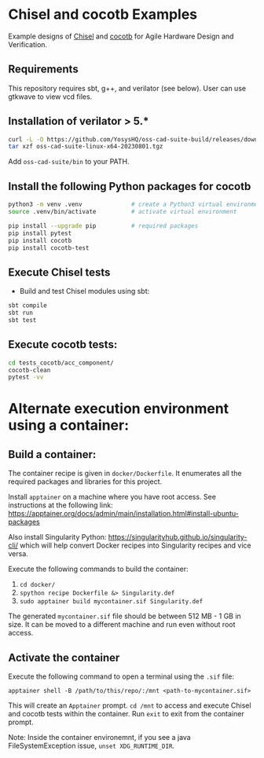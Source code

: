 # Chisel and cocotb Examples

Example designs of [Chisel](https://www.chisel-lang.org/) and [cocotb](https://www.cocotb.org/) for Agile Hardware Design and Verification.

## Requirements

This repository requires sbt, g++, and verilator (see below). User can use gtkwave to view vcd files.

## Installation of verilator > 5.*
```bash
curl -L -O https://github.com/YosysHQ/oss-cad-suite-build/releases/download/2023-08-01/oss-cad-suite-linux-x64-20230801.tgz
tar xzf oss-cad-suite-linux-x64-20230801.tgz
```
Add `oss-cad-suite/bin` to your PATH.

## Install the following Python packages for cocotb
```bash
python3 -m venv .venv              # create a Python3 virtual environment (preferably > python 3.9.x)
source .venv/bin/activate          # activate virtual environment

pip install --upgrade pip          # required packages
pip install pytest
pip install cocotb
pip install cocotb-test
```

## Execute Chisel tests
- Build and test Chisel modules using sbt:
```bash
sbt compile
sbt run
sbt test
```

## Execute cocotb tests:
```bash
cd tests_cocotb/acc_component/
cocotb-clean
pytest -vv
```

# Alternate execution environment using a container:

## Build a container:
The container recipe is given in `docker/Dockerfile`. It enumerates all the required packages and libraries for this project.

Install `apptainer` on a machine where you have root access. See instructions at the following link:
https://apptainer.org/docs/admin/main/installation.html#install-ubuntu-packages

Also install Singularity Python: https://singularityhub.github.io/singularity-cli/ which will help convert Docker recipes into Singularity recipes and vice versa.

Execute the following commands to build the container:

1. `cd docker/`
2. `spython recipe Dockerfile &> Singularity.def`
3. `sudo apptainer build mycontainer.sif Singularity.def`  

The generated `mycontainer.sif` file should be between 512 MB - 1 GB in size. It can be moved to a different machine and run even without root access.

## Activate the container
Execute the following command to open a terminal using the `.sif` file:

`apptainer shell -B /path/to/this/repo/:/mnt <path-to-mycontainer.sif>`  

This will create an `Apptainer` prompt. `cd /mnt` to access and execute Chisel and cocotb tests within the container.
Run `exit` to exit from the container prompt.

Note: Inside the container environemnt, if you see a java FileSystemException issue, `unset XDG_RUNTIME_DIR`.
